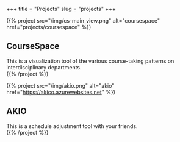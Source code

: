 +++
title = "Projects"
slug = "projects"
+++

{{% project src="/img/cs-main_view.png" alt="coursespace" href="projects/coursespace" %}}
## CourseSpace  
This is a visualization tool of the various course-taking patterns on interdisciplinary departments.  
{{% /project %}}

{{% project src="/img/akio.png" alt="akio" href="https://akico.azurewebsites.net" %}}
## AKIO  
This is a schedule adjustment tool with your friends.  
{{% /project %}}